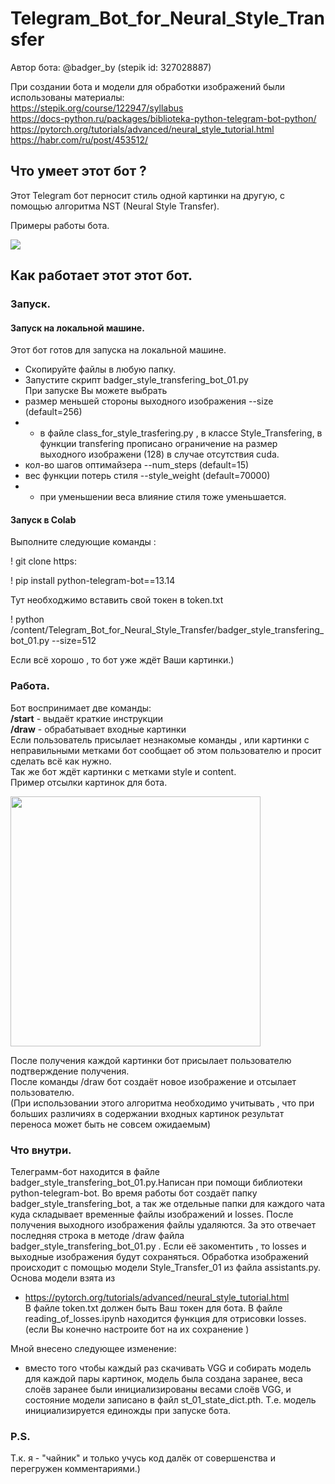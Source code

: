 # Telegram_Bot_for_Neural_Style_Transfer 
    
Автор бота: @badger_by (stepik id:  327028887)  
  
При создании бота и модели для обработки изображений были использованы материалы:   
https://stepik.org/course/122947/syllabus   
https://docs-python.ru/packages/biblioteka-python-telegram-bot-python/   
https://pytorch.org/tutorials/advanced/neural_style_tutorial.html   
https://habr.com/ru/post/453512/   
  
## Что умеет этот бот ?
Этот Telegram бот перносит стиль одной картинки на другую, с помощью алгоритма NST (Neural Style Transfer).  
  
Примеры работы бота.
  
![](https://github.com/Alexandr-Borsuk/Telegram_Bot_for_Neural_Style_Transfer/blob/main/images/scr.jpg)


## Как работает этот этот бот.
### Запуск.
#### Запуск на локальной машине.
Этот бот готов для запуска на локальной машине.
- Скопируйте файлы в любую папку.
-  Запустите скрипт badger_style_transfering_bot_01.py  
При запуске Вы можете выбрать 
-  размер меньшей стороны выходного изображения --size (default=256)
-  - в файле class_for_style_trasfering.py , в классе Style_Transfering, в функции transfering прописано ограничение на размер выходного изображени (128) в случае отсутствия cuda.
-  кол-во шагов оптимайзера --num_steps  (default=15)
-  вес функции потерь стиля --style_weight (default=70000)
-  - при уменьшении веса влияние стиля тоже уменьшается.  
#### Запуск в Colab 
Выполните следующие команды :   

! git clone https:     

!  pip install python-telegram-bot==13.14    

Тут необходжимо вставить свой токен в token.txt    

! python /content/Telegram_Bot_for_Neural_Style_Transfer/badger_style_transfering_bot_01.py --size=512
  
Если всё хорошо , то бот уже ждёт Ваши картинки.)
  
### Работа.
Бот воспринимает две команды:  
**/start** -  выдаёт краткие инструкции   
**/draw** - обрабатывает входные картинки      
Если пользователь присылает незнакомые команды , или картинки с неправильными метками бот сообщает об этом пользователю и просит сделать всё как нужно.   
Так же бот ждёт картинки с метками style и content.    
Пример отсылки картинок для бота.       

<img src="https://github.com/Alexandr-Borsuk/Telegram_Bot_for_Neural_Style_Transfer/blob/main/images/sample.jpg" width="400"  />

После получения каждой картинки бот присылает пользователю подтверждение получения.  
После команды /draw бот создаёт новое изображение и отсылает пользователю.   
(При использовании этого алгоритма необходимо учитывать , что при больших различиях в содержании входных картинок результат переноса может быть не совсем ожидаемым)   

### Что внутри.

  Телеграмм-бот находится в файле badger_style_transfering_bot_01.py.Написан при помощи библиотеки python-telegram-bot.
Во время работы бот создаёт папку badger_style_transfering_bot, а так же отдельные папки для каждого чата  куда складывает временные файлы изображений и losses. После получения выходного изображения файлы удаляются. За это отвечает последняя строка в методе /draw файла badger_style_transfering_bot_01.py . Если её закоментить , то losses и выходные изображения будут сохраняться.
  Обработка изображений происходит с помощью модели Style_Transfer_01 из файла assistants.py. Основа модели взята из 
  - https://pytorch.org/tutorials/advanced/neural_style_tutorial.html   
  В файле token.txt должен быть Ваш токен для бота.
  В файле reading_of_losses.ipynb находится функция для отрисовки losses.(если Вы конечно настроите бот на их сохранение )
    
Мной внесено следующее изменение:  
- вместо того чтобы каждый раз скачивать  VGG и собирать модель  для каждой пары картинок, модель была создана заранее, веса слоёв заранее были инициализированы весами слоёв VGG, и состояние модели записано в файл st_01_state_dict.pth. Т.е. модель инициализируется единожды при запуске бота. 
### P.S.
Т.к. я - "чайник" и только учусь код  далёк от совершенства и перегружен комментариями.)
 
  



